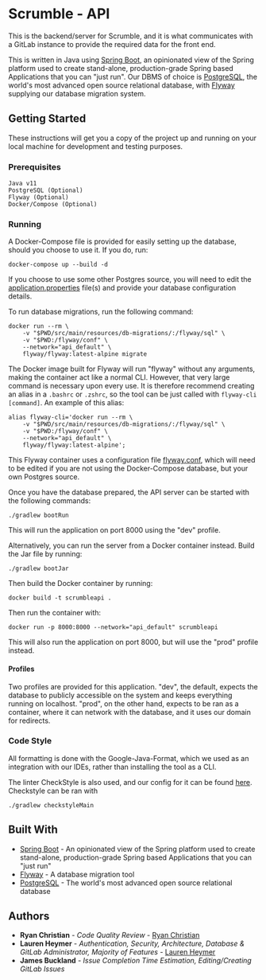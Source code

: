 # Scrumble - API

This is the backend/server for Scrumble, and it is what communicates with a GitLab instance to provide the required data for the front end. 

This is written in Java using [Spring Boot](https://spring.io/projects/spring-boot), an opinionated view of the Spring platform used to create stand-alone, production-grade Spring based Applications that you can "just run". Our DBMS of choice is [PostgreSQL](https://www.postgresql.org/), the world's most advanced open source relational database, with [Flyway](https://flywaydb.org/) supplying our database migration system.

## Getting Started

These instructions will get you a copy of the project up and running on your local machine for development and testing purposes.

### Prerequisites

```
Java v11
PostgreSQL (Optional)
Flyway (Optional)
Docker/Compose (Optional)
```

### Running

A Docker-Compose file is provided for easily setting up the database, should you choose to use it. If you do, run: 

```
docker-compose up --build -d
```

If you choose to use some other Postgres source, you will need to edit the [application.properties](src/main/resources/application.properties) file(s) and provide your database configuration details.

To run database migrations, run the following command:

```
docker run --rm \
    -v "$PWD/src/main/resources/db-migrations/:/flyway/sql" \
    -v "$PWD:/flyway/conf" \
    --network="api_default" \
    flyway/flyway:latest-alpine migrate
```

The Docker image built for Flyway will run "flyway" without any arguments, making the container act like a normal CLI. However, that very large command is necessary upon every use. It is therefore recommend creating an alias in a `.bashrc` or `.zshrc`, so the tool can be just called with `flyway-cli [command]`. An example of this alias:

```
alias flyway-cli='docker run --rm \
    -v "$PWD/src/main/resources/db-migrations/:/flyway/sql" \
    -v "$PWD:/flyway/conf" \
    --network="api_default" \
    flyway/flyway:latest-alpine';
```

This Flyway container uses a configuration file [flyway.conf](flyway.conf), which will need to be edited if you are not using the Docker-Compose database, but your own Postgres source.

Once you have the database prepared, the API server can be started with the following commands:

```
./gradlew bootRun
```

This will run the application on port 8000 using the "dev" profile. 

Alternatively, you can run the server from a Docker container instead. Build the Jar file by running:

```
./gradlew bootJar
```

Then build the Docker container by running:

```
docker build -t scrumbleapi .
```

Then run the container with:

```
docker run -p 8000:8000 --network="api_default" scrumbleapi
```

This will also run the application on port 8000, but will use the "prod" profile instead.

#### Profiles

Two profiles are provided for this application. "dev", the default, expects the database to publicly accessible on the system and keeps everything running on localhost. "prod", on the other hand, expects to be ran as a container, where it can network with the database, and it uses our domain for redirects.

### Code Style

All formatting is done with the Google-Java-Format, which we used as an integration with our IDEs, rather than installing the tool as a CLI. 

The linter CheckStyle is also used, and our config for it can be found [here](config/checkstyle/checkstyle.xml). Checkstyle can be ran with

```
./gradlew checkstyleMain
```

## Built With

* [Spring Boot](https://spring.io/projects/spring-boot) - An opinionated view of the Spring platform used to create stand-alone, production-grade Spring based Applications that you can "just run"
* [Flyway](https://flywaydb.org/) - A database migration tool
* [PostgreSQL](https://www.postgresql.org/) - The world's most advanced open source relational database

## Authors

* **Ryan Christian** - *Code Quality Review* - [Ryan Christian](https://github.com/RyanChristian4427)
* **Lauren Heymer** - *Authentication, Security, Architecture, Database & GitLab Administrator, Majority of Features* - [Lauren Heymer](https://github.com/renHeymer)
* **James Buckland** - *Issue Completion Time Estimation, Editing/Creating GitLab Issues*
